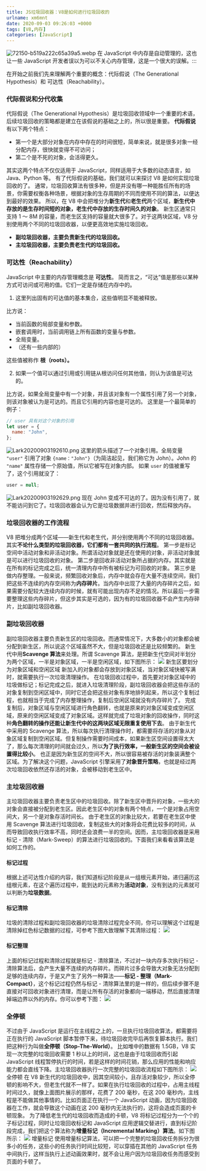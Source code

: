 ```yaml
---
title: JS垃圾回收器：V8是如何进行垃圾回收的
urlname: xm6mnt
date: 2020-09-03 09:26:03 +0000
tags: [V8,内存]
categories: [JavaScript]
---
```


![72150-b519a222c65a39a5.webp](https:/jianjun-1251280787.file.myqcloud.com/post/1599128080850-46b8cf11-50c5-4416-a179-3d7dc807b673.webp)
在 JavaScript 中内存是自动管理的，这也让一些 JavaScript 开发者误以为可以不关心内存管理，这是一个很大的误解。:::

在开始之前我们先来理解两个重要的概念：代际假说（The Generational Hypothesis）和 可达性（Reachability）。

### 代际假说和分代收集

代际假说（The Generational Hypothesis）是垃圾回收领域中一个重要的术语，后续垃圾回收的策略都是建立在该假说的基础之上的，所以很是重要。
**代际假说**有以下两个特点：

- 第一个是大部分对象在内存中存在的时间很短，简单来说，就是很多对象一经分配内存，很快就变得不可访问；
- 第二个是不死的对象，会活得更久。

其实这两个特点不仅仅适用于 JavaScript，同样适用于大多数的动态语言，如 Java、Python 等。
有了代际假说的基础，我们就可以来探讨 V8 是如何实现垃圾回收的了。
通常，垃圾回收算法有很多种，但是并没有哪一种能胜任所有的场景，你需要权衡各种场景，根据对象的生存周期的不同而使用不同的算法，以便达到最好的效果。
所以，在 V8 中会把堆分为**新生代**和**老生代**两个区域，**新生代中存放的是生存时间短的对象，老生代中存放的生存时间久的对象**。
新生区通常只支持 1 ～ 8M 的容量，而老生区支持的容量就大很多了。对于这两块区域，V8 分别使用两个不同的垃圾回收器，以便更高效地实施垃圾回收。

- **副垃圾回收器，主要负责新生代的垃圾回收。**
- **主垃圾回收器，主要负责老生代的垃圾回收。**

### 可达性（Reachability）

JavaScript 中主要的内存管理概念是 **可达性**。
简而言之，“可达”值是那些以某种方式可访问或可用的值。它们一定是存储在内存中的。

1. 这里列出固有的可达值的基本集合，这些值明显不能被释放。

比方说：

- 当前函数的局部变量和参数。
- 嵌套调用时，当前调用链上所有函数的变量与参数。
- 全局变量。
- （还有一些内部的）

这些值被称作 **根（roots）。**

2. 如果一个值可以通过引用或引用链从根访问任何其他值，则认为该值是可达的。

比方说，如果全局变量中有一个对象，并且该对象有一个属性引用了另一个对象，则该对象被认为是可达的。而且它引用的内容也是可达的。
这里是一个最简单的例子：

```javascript
// user 具有对这个对象的引用
let user = {
  name: "John",
};
```

![Lark20200903192610.png](https:/jianjun-1251280787.file.myqcloud.com/post/1599132407374-3cbde102-cac0-4d44-b286-e5e953879d46.png)
这里的箭头描述了一个对象引用。全局变量 `"user"` 引用了对象 `{name："John"}`（为简洁起见，我们称它为 John）。John 的 `"name"` 属性存储一个原始值，所以它被写在对象内部。
如果 `user` 的值被重写了，这个引用就没了：

```javascript
user = null;
```

![Lark20200903192629.png](https:/jianjun-1251280787.file.myqcloud.com/post/1599132452335-3a6c7b7b-29ff-49e5-9bbe-475d82710b3d.png)
现在 John 变成不可达的了。因为没有引用了，就不能访问到它了。垃圾回收器会认为它是垃圾数据并进行回收，然后释放内存。

### 垃圾回收器的工作流程

V8 把堆分成两个区域——新生代和老生代，并分别使用两个不同的垃圾回收器。其实**不论什么类型的垃圾回收器，它们都有一套共同的执行流程**。
第一步是标记空间中活动对象和非活动对象。所谓活动对象就是还在使用的对象，非活动对象就是可以进行垃圾回收的对象。
第二步是回收非活动对象所占据的内存。其实就是在所有的标记完成之后，统一清理内存中所有被标记为可回收的对象。
第三步是做内存整理。一般来说，频繁回收对象后，内存中就会存在大量不连续空间，我们把这些不连续的内存空间称为**内存碎片**。当内存中出现了大量的内存碎片之后，如果需要分配较大连续内存的时候，就有可能出现内存不足的情况。所以最后一步需要整理这些内存碎片，但这步其实是可选的，因为有的垃圾回收器不会产生内存碎片，比如副垃圾回收器。

### 副垃圾回收器

副垃圾回收器主要负责新生区的垃圾回收。而通常情况下，大多数小的对象都会被分配到新生区，所以说这个区域虽然不大，但是垃圾回收还是比较频繁的。
新生代中用**Scavenge 算法**来处理。所谓 Scavenge 算法，是把新生代空间对半划分为两个区域，一半是对象区域，一半是空闲区域，如下图所示：
![](https:/jianjun-1251280787.file.myqcloud.com/post/1599131576581-ad4b0786-368a-4d7e-8bed-8fd04a919e43.png)
新生区要划分为对象区域和空闲区域
新加入的对象都会存放到对象区域，当对象区域快被写满时，就需要执行一次垃圾清理操作。
在垃圾回收过程中，首先要对对象区域中的垃圾做标记；标记完成之后，就进入垃圾清理阶段，副垃圾回收器会把这些存活的对象复制到空闲区域中，同时它还会把这些对象有序地排列起来，所以这个复制过程，也就相当于完成了内存整理操作，复制后空闲区域就没有内存碎片了。
完成复制后，对象区域与空闲区域进行角色翻转，也就是原来的对象区域变成空闲区域，原来的空闲区域变成了对象区域。这样就完成了垃圾对象的回收操作，同时这种**角色翻转的操作还能让新生代中的这两块区域无限重复使用下去**。
由于新生代中采用的 Scavenge 算法，所以每次执行清理操作时，都需要将存活的对象从对象区域复制到空闲区域。但复制操作需要时间成本，如果新生区空间设置得太大了，那么每次清理的时间就会过久，所以**为了执行效率，一般新生区的空间会被设置得比较小**。
也正是因为新生区的空间不大，所以很容易被存活的对象装满整个区域。为了解决这个问题，JavaScript 引擎采用了**对象晋升策略**，也就是经过两次垃圾回收依然还存活的对象，会被移动到老生区中。

### 主垃圾回收器

主垃圾回收器主要负责老生区中的垃圾回收。除了新生区中晋升的对象，一些大的对象会直接被分配到老生区。因此老生区中的对象有两个特点，一个是对象占用空间大，另一个是对象存活时间长。
由于老生区的对象比较大，若要在老生区中使用 Scavenge 算法进行垃圾回收，复制这些大的对象将会花费比较多的时间，从而导致回收执行效率不高，同时还会浪费一半的空间。因而，主垃圾回收器是采用标记 - 清除（Mark-Sweep）的算法进行垃圾回收的。下面我们来看看该算法是如何工作的。

#### 标记过程

根据上述可达性介绍的内容，我们知道标记阶段是从一组根元素开始，递归遍历这组根元素，在这个遍历过程中，能到达的元素称为**活动对象**，没有到达的元素就可以判断为**垃圾数据**。

#### 标记清除

垃圾的清除过程和副垃圾回收器的垃圾清除过程完全不同，你可以理解这个过程是清除掉红色标记数据的过程，可参考下图大致理解下其清除过程：
![](https:/jianjun-1251280787.file.myqcloud.com/post/1599133594950-ef52d2c1-7270-4b63-a572-9b77397a337f.png)

#### 标记整理

上面的标记过程和清除过程就是标记 - 清除算法，不过对一块内存多次执行标记 - 清除算法后，会产生大量不连续的内存碎片。而碎片过多会导致大对象无法分配到足够的连续内存，于是又产生了另外一种算法——**标记 - 整理（Mark-Compact）**，这个标记过程仍然与标记 - 清除算法里的是一样的，但后续步骤不是直接对可回收对象进行清理，而是让所有存活的对象都向一端移动，然后直接清理掉端边界以外的内存。你可以参考下图：
![](https:/jianjun-1251280787.file.myqcloud.com/post/1599133653319-73bded8d-3c8d-46e8-b575-43f80c30d965.png)

####

### 全停顿

不过由于 JavaScript 是运行在主线程之上的，一旦执行垃圾回收算法，都需要将正在执行的 JavaScript 脚本暂停下来，待垃圾回收完毕后再恢复脚本执行。我们把这种行为叫做**全停顿（Stop-The-World）**。
比如堆中的数据有 1.5GB，V8 实现一次完整的垃圾回收需要 1 秒以上的时间，这也是由于垃圾回收而引起 JavaScript 线程暂停执行的时间，若是这样的时间花销，那么应用的性能和响应能力都会直线下降。主垃圾回收器执行一次完整的垃圾回收流程如下图所示：
![](https:/jianjun-1251280787.file.myqcloud.com/post/1599133690241-4e58217a-4cd6-48c6-a82d-33b16a667f35.png)
全停顿
在 V8 新生代的垃圾回收中，因其空间较小，且存活对象较少，所以全停顿的影响不大，但老生代就不一样了。如果在执行垃圾回收的过程中，占用主线程时间过久，就像上面图片展示的那样，花费了 200 毫秒，在这 200 毫秒内，主线程是不能做其他事情的。比如页面正在执行一个 JavaScript 动画，因为垃圾回收器在工作，就会导致这个动画在这 200 毫秒内无法执行的，这将会造成页面的卡顿现象。
为了降低老生代的垃圾回收而造成的卡顿，V8 将标记过程分为一个个的子标记过程，同时让垃圾回收标记和 JavaScript 应用逻辑交替进行，直到标记阶段完成，我们把这个算法称为**增量标记（Incremental Marking）算法**。如下图所示：
![](https:/jianjun-1251280787.file.myqcloud.com/post/1599133690297-234522b7-aa6d-4524-aa1c-58c5236c1711.png)
增量标记
使用增量标记算法，可以把一个完整的垃圾回收任务拆分为很多小的任务，这些小的任务执行时间比较短，可以穿插在其他的 JavaScript 任务中间执行，这样当执行上述动画效果时，就不会让用户因为垃圾回收任务而感受到页面的卡顿了。
